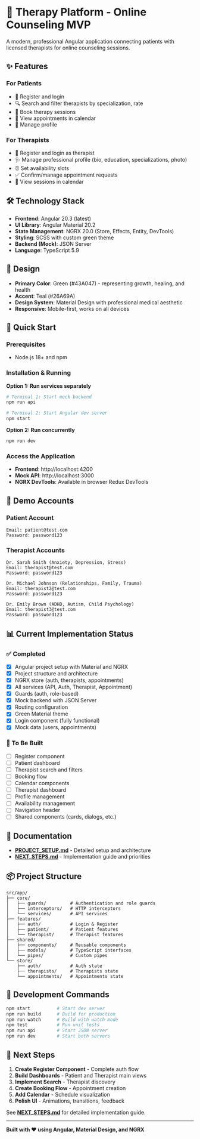 # 🌿 Therapy Platform - Online Counseling MVP

A modern, professional Angular application connecting patients with licensed therapists for online counseling sessions.

## ✨ Features

### For Patients
- 🔐 Register and login
- 🔍 Search and filter therapists by specialization, rate
- 📅 Book therapy sessions
- 📆 View appointments in calendar
- 👤 Manage profile

### For Therapists
- 🔐 Register and login as therapist
- 🩺 Manage professional profile (bio, education, specializations, photo)
- ⏰ Set availability slots
- ✅ Confirm/manage appointment requests
- 📆 View sessions in calendar

## 🛠️ Technology Stack

- **Frontend**: Angular 20.3 (latest)
- **UI Library**: Angular Material 20.2
- **State Management**: NGRX 20.0 (Store, Effects, Entity, DevTools)
- **Styling**: SCSS with custom green theme
- **Backend (Mock)**: JSON Server
- **Language**: TypeScript 5.9

## 🎨 Design

- **Primary Color**: Green (#43A047) - representing growth, healing, and health
- **Accent**: Teal (#26A69A)
- **Design System**: Material Design with professional medical aesthetic
- **Responsive**: Mobile-first, works on all devices

## 🚀 Quick Start

### Prerequisites
- Node.js 18+ and npm

### Installation & Running

**Option 1: Run services separately**
```bash
# Terminal 1: Start mock backend
npm run api

# Terminal 2: Start Angular dev server
npm start
```

**Option 2: Run concurrently**
```bash
npm run dev
```

### Access the Application
- **Frontend**: http://localhost:4200
- **Mock API**: http://localhost:3000
- **NGRX DevTools**: Available in browser Redux DevTools

## 👤 Demo Accounts

### Patient Account
```
Email: patient@test.com
Password: password123
```

### Therapist Accounts
```
Dr. Sarah Smith (Anxiety, Depression, Stress)
Email: therapist@test.com
Password: password123

Dr. Michael Johnson (Relationships, Family, Trauma)
Email: therapist2@test.com
Password: password123

Dr. Emily Brown (ADHD, Autism, Child Psychology)
Email: therapist3@test.com
Password: password123
```

## 📊 Current Implementation Status

### ✅ Completed
- [x] Angular project setup with Material and NGRX
- [x] Project structure and architecture
- [x] NGRX store (auth, therapists, appointments)
- [x] All services (API, Auth, Therapist, Appointment)
- [x] Guards (auth, role-based)
- [x] Mock backend with JSON Server
- [x] Routing configuration
- [x] Green Material theme
- [x] Login component (fully functional)
- [x] Mock data (users, appointments)

### 🚧 To Be Built
- [ ] Register component
- [ ] Patient dashboard
- [ ] Therapist search and filters
- [ ] Booking flow
- [ ] Calendar components
- [ ] Therapist dashboard
- [ ] Profile management
- [ ] Availability management
- [ ] Navigation header
- [ ] Shared components (cards, dialogs, etc.)

## 📖 Documentation

- **[PROJECT_SETUP.md](./PROJECT_SETUP.md)** - Detailed setup and architecture
- **[NEXT_STEPS.md](./NEXT_STEPS.md)** - Implementation guide and priorities

## 📦 Project Structure

```
src/app/
├── core/
│   ├── guards/         # Authentication and role guards
│   ├── interceptors/   # HTTP interceptors
│   └── services/       # API services
├── features/
│   ├── auth/           # Login & Register
│   ├── patient/        # Patient features
│   └── therapist/      # Therapist features
├── shared/
│   ├── components/     # Reusable components
│   ├── models/         # TypeScript interfaces
│   └── pipes/          # Custom pipes
└── store/
    ├── auth/           # Auth state
    ├── therapists/     # Therapists state
    └── appointments/   # Appointments state
```

## 🧪 Development Commands

```bash
npm start          # Start dev server
npm run build      # Build for production
npm run watch      # Build with watch mode
npm test           # Run unit tests
npm run api        # Start JSON server
npm run dev        # Start both servers
```

## 🎯 Next Steps

1. **Create Register Component** - Complete auth flow
2. **Build Dashboards** - Patient and Therapist main views
3. **Implement Search** - Therapist discovery
4. **Create Booking Flow** - Appointment creation
5. **Add Calendar** - Schedule visualization
6. **Polish UI** - Animations, transitions, feedback

See **[NEXT_STEPS.md](./NEXT_STEPS.md)** for detailed implementation guide.

---

**Built with ❤️ using Angular, Material Design, and NGRX**
